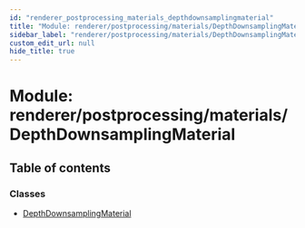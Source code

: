 ```yaml
---
id: "renderer_postprocessing_materials_depthdownsamplingmaterial"
title: "Module: renderer/postprocessing/materials/DepthDownsamplingMaterial"
sidebar_label: "renderer/postprocessing/materials/DepthDownsamplingMaterial"
custom_edit_url: null
hide_title: true
---
```


# Module: renderer/postprocessing/materials/DepthDownsamplingMaterial

## Table of contents

### Classes

- [DepthDownsamplingMaterial](../classes/renderer_postprocessing_materials_depthdownsamplingmaterial.depthdownsamplingmaterial.md)
